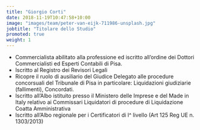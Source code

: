 ```yaml
---
title: "Giorgio Corti"
date: 2018-11-19T10:47:58+10:00
image: "images/team/peter-van-eijk-711986-unsplash.jpg"
jobtitle: "Titolare dello Studio"
promoted: true
weight: 1
---
```


* Commercialista abilitato alla professione ed iscritto all’ordine dei Dottori Commercialisti ed Esperti Contabili di Pisa. 
* Iscritto al Registro dei Revisori Legali
* Ricopre il ruolo di ausiliario del Giudice Delegato alle procedure concorsuali del Tribunale di Pisa in particolare: Liquidazioni giudiziarie (fallimenti), Concordati.
* Iscritto all’Albo istituito presso il Ministero delle Imprese e del Made in Italy relativo ai Commissari Liquidatori di procedure di Liquidazione Coatta Amministrativa
* Iscritto all’Albo regionale per i Certificatori di I^ livello (Art 125 Reg UE n. 1303/2013)
